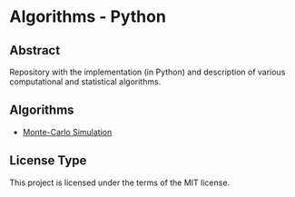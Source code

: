 # Algorithms - Python

## Abstract
Repository with the implementation (in Python) and description of various computational and statistical algorithms.

## Algorithms 
- <a href="https://ansegura7.github.io/DataScience_FIFA19Data/monte-carlo-simulation/MonteCarloSimulation.html" target="_blank" >Monte-Carlo Simulation</a>

## License Type
This project is licensed under the terms of the MIT license.
